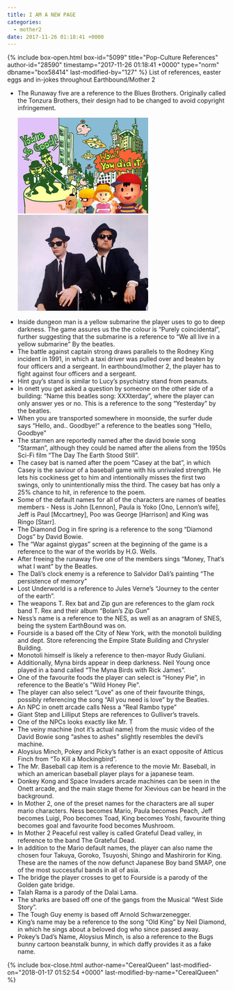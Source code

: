 ```yaml
---
title: I AM A NEW PAGE
categories:
  - mother2
date: 2017-11-26 01:18:41 +0000
---
```

{% include box-open.html box-id="5099" title="Pop-Culture References" author-id="28590" timestamp="2017-11-26 01:18:41 +0000" type="norm" dbname="box58414" last-modified-by="127" %}
List of references, easter eggs and in-jokes throughout Earthbound/Mother 2 

<ul>
 <li>The Runaway five are a reference to the Blues Brothers. Originally called the Tonzura Brothers, their design had to be changed to avoid copyright infringement.</li>

<img src="Ness End Screen.jpg" title="Lucky and Gorgeous in Smash Bros. 64"  />&nbsp;&nbsp;&nbsp;&nbsp;&nbsp;<img src="blues brothers.jpg" title="Blue's Brothers" />

<li>Inside dungeon man is a yellow submarine the player uses to go to deep darkness. The game assures us the the colour is “Purely coincidental”, further suggesting that the submarine is a reference to “We all live in a yellow submarine” By the beatles. </li>

<li>The battle against captain strong draws parallels to the Rodney King incident in 1991, in which a taxi driver was pulled over and beaten by four officers and a sergeant. In earthbound/mother 2, the player has to fight against four officers and a sergeant. </li>

<li>Hint guy’s stand is similar to Lucy’s psychiatry stand from peanuts. </li>


<li>In onett you get asked a question by someone on the other side of a building: “Name this beatles song: XXXterday”, where the player can only answer yes or no. This is a  reference to the song “Yesterday” by the beatles. </li>

<li>When you are transported somewhere in moonside, the surfer dude says “Hello, and.. Goodbye!” a reference to the beatles song “Hello, Goodbye” </li>

<li>The starmen are reportedly named after the david bowie song “Starman”, although they could be named after the aliens from the 1950s Sci-Fi film “The Day The Earth Stood Still”.</li>

<li>The casey bat is named after the poem “Casey at the bat”, in which Casey is the saviour of a baseball game with his unrivaled strength. He lets his cockiness get to him and intentionally misses the first two swings, only to unintentionally miss the third. The casey bat has only a 25% chance to hit, in reference to the poem. </li>

<li>Some of the default names for all of the characters are names of beatles members - Ness is John [Lennon], Paula is Yoko [Ono, Lennon’s wife], Jeff is Paul [Mccartney], Poo was George [Harrison] and King was Ringo [Starr]. </li>

<li>The Diamond Dog in fire spring is a reference to the song “Diamond Dogs”  by David Bowie. </li>

<li>The “War against giygas” screen at the beginning of the game is a reference to the war of the worlds by H.G. Wells.</li>

<li>After freeing the runaway five one of the members sings “Money, That’s what I want” by the Beatles.</li>

<li>The Dali’s clock enemy is a reference to Salvidor Dali’s painting “The persistence of memory”</li>

<li>Lost Underworld is a reference to Jules Verne’s “Journey to the center of the earth”.</li>

<li>The weapons T. Rex bat and Zip gun are references to the glam rock band T. Rex and their album “Bolan’s Zip Gun” </li>

<li>Ness’s name is a reference to the NES, as well as an anagram of SNES, being the system EarthBound was on.</li>

<li>Fourside is a based off the City of New York, with the monotoli building and dept. Store referencing the Empire State Building and Chrysler Building. </li>

<li>Monotoli himself is likely a reference to then-mayor Rudy Giuliani. </li>

<li>Additionally, Myna birds appear in deep darkness. Neil Young once played in a band called “The Myna Birds with Rick James”. </li>

<li>One of the favourite foods the player can select is “Honey Pie”, in reference to the Beatle's "Wild Honey Pie". </li>

<li>The player can also select “Love” as one of their favourite things, possibly referencing the song “All you need is love” by the Beatles. </li>

<li>An NPC in onett arcade calls Ness a “Real Rambo type”</li>

<li>Giant Step and Lilliput Steps are references to Gulliver’s travels. </li>

<li>One of the NPCs looks exactly like Mr. T</li>

<li>The veiny machine (not it’s actual name) from the music video of the David Bowie song “ashes to ashes” slightly resembles the devil’s machine. </li>

<li>Aloysius Minch, Pokey and Picky’s father is an exact opposite of Atticus Finch from “To Kill a Mockingbird”.</li>

<li>The Mr. Baseball cap item is a reference to the movie Mr. Baseball, in which an american baseball player plays for a japanese team. </li>

<li>Donkey Kong and Space Invaders arcade machines can be seen in the Onett arcade, and the main stage theme for Xievious can be heard in the background. </li>

<li>In Mother 2, one of the preset names for the characters are all super mario characters. Ness becomes Mario, Paula becomes Peach, Jeff becomes Luigi, Poo becomes Toad, King becomes Yoshi, favourite thing becomes goal and favourite food becomes Mushroom. </li>

<li>In Mother 2 Peaceful rest valley is called Grateful Dead valley, in reference to the band The Grateful Dead. </li>

<li>In addition to the Mario default names, the player can also name the chosen four Takuya, Goroko, Tsuyoshi, Shingo and Mashirorin for King. These are the names of the now defunct Japanese Boy band SMAP, one of the most successful bands in all of asia. </li>

<li>The bridge the player crosses to get to Fourside is a parody of the Golden gate bridge. </li>


<li>Talah Rama is a parody of the Dalai Lama.</li>

<li>The sharks are based off one of the gangs from the Musical “West Side Story”.</li>

<li>The Tough Guy enemy is based off Arnold Schwarzenegger. </li>

<li>King’s name may be a reference to the song “Old King” by Neil Diamond, in which he sings about a beloved dog who since passed away.</li>

<li>Pokey’s Dad’s Name, Aloysius Minch, is also a reference to the Bugs bunny cartoon beanstalk bunny, in which daffy provides it as a fake name.</li>



</ul>


{% include box-close.html author-name="CerealQueen" last-modified-on="2018-01-17 01:52:54 +0000" last-modified-by-name="CerealQueen" %}
